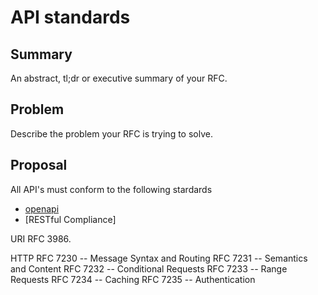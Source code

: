 # API standards

## Summary

An abstract, tl;dr or executive summary of your RFC.

## Problem

Describe the problem your RFC is trying to solve.

## Proposal

All API's must conform to the following stardards

* [openapi](https://spec.openapis.org/oas/latest.html)
* [RESTful Compliance]


URI RFC 3986.

HTTP
RFC 7230 -- Message Syntax and Routing
RFC 7231 -- Semantics and Content
RFC 7232 -- Conditional Requests
RFC 7233 -- Range Requests
RFC 7234 -- Caching
RFC 7235 -- Authentication

